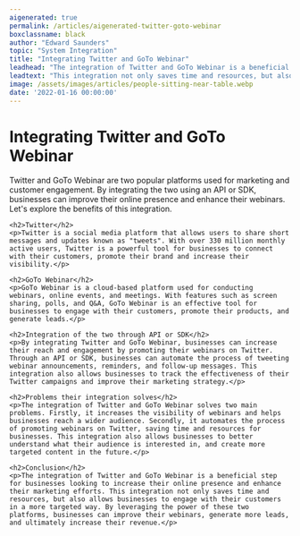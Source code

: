 ```yaml
---
aigenerated: true
permalink: /articles/aigenerated-twitter-goto-webinar
boxclassname: black
author: "Edward Saunders"
topic: "System Integration"
title: "Integrating Twitter and GoTo Webinar"
leadhead: "The integration of Twitter and GoTo Webinar is a beneficial step for businesses looking to increase their online presence and enhance their marketing efforts"
leadtext: "This integration not only saves time and resources, but also allows businesses to engage with their customers in a more targeted way. By leveraging the power of these two platforms, businesses can improve their webinars, generate more leads, and ultimately increase their revenue."
image: /assets/images/articles/people-sitting-near-table.webp
date: '2022-01-16 00:00:00'
---
```

<div class="arttext">	<h1>Integrating Twitter and GoTo Webinar</h1>
	<p>Twitter and GoTo Webinar are two popular platforms used for marketing and customer engagement. By integrating the two using an API or SDK, businesses can improve their online presence and enhance their webinars. Let's explore the benefits of this integration.</p>

	<h2>Twitter</h2>
	<p>Twitter is a social media platform that allows users to share short messages and updates known as "tweets". With over 330 million monthly active users, Twitter is a powerful tool for businesses to connect with their customers, promote their brand and increase their visibility.</p>

	<h2>GoTo Webinar</h2>
	<p>GoTo Webinar is a cloud-based platform used for conducting webinars, online events, and meetings. With features such as screen sharing, polls, and Q&A, GoTo Webinar is an effective tool for businesses to engage with their customers, promote their products, and generate leads.</p>

	<h2>Integration of the two through API or SDK</h2>
	<p>By integrating Twitter and GoTo Webinar, businesses can increase their reach and engagement by promoting their webinars on Twitter. Through an API or SDK, businesses can automate the process of tweeting webinar announcements, reminders, and follow-up messages. This integration also allows businesses to track the effectiveness of their Twitter campaigns and improve their marketing strategy.</p>

	<h2>Problems their integration solves</h2>
	<p>The integration of Twitter and GoTo Webinar solves two main problems. Firstly, it increases the visibility of webinars and helps businesses reach a wider audience. Secondly, it automates the process of promoting webinars on Twitter, saving time and resources for businesses. This integration also allows businesses to better understand what their audience is interested in, and create more targeted content in the future.</p>

	<h2>Conclusion</h2>
	<p>The integration of Twitter and GoTo Webinar is a beneficial step for businesses looking to increase their online presence and enhance their marketing efforts. This integration not only saves time and resources, but also allows businesses to engage with their customers in a more targeted way. By leveraging the power of these two platforms, businesses can improve their webinars, generate more leads, and ultimately increase their revenue.</p>
</div>